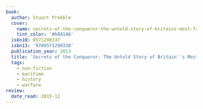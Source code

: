 ```yaml
---
book:
  author: Stuart Prebble
  cover:
    name: secrets-of-the-conqueror-the-untold-story-of-britains-most-famous-submarine.jpg
    tint_color: '#b84146'
  isbn10: 0571290337
  isbn13: '9780571290338'
  publication_year: 2013
  title: 'Secrets of the Conqueror: The Untold Story of Britain''s Most Famous Submarine'
  tags:
    - non-fiction
    - maritime
    - history
    - warfare
review:
  date_read: 2015-12
---
```

